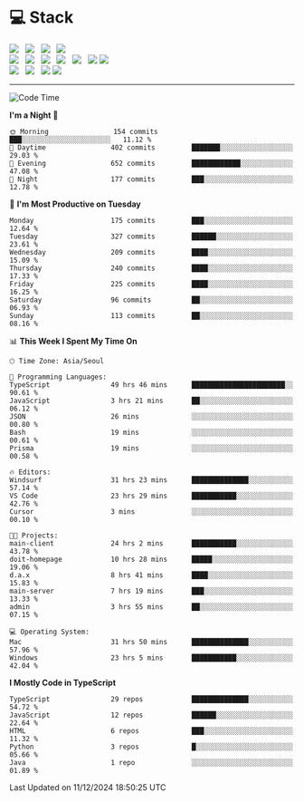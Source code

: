<h1>💻 Stack</h1>
<div>
 <!-- badge : https://shields.io/ -->
 <!-- icon : https://simpleicons.org/?q=Get -->
 <img src="https://img.shields.io/badge/HTML5-e74c3c?style=flat-square&logo=HTML5&logoColor=white"/> &nbsp 
 <img src="https://img.shields.io/badge/CSS3-0A84FF?style=flat-square&logo=CSS3&logoColor=white"/> &nbsp 
 <img src="https://img.shields.io/badge/JavaScript-FFCD11?style=flat-square&logo=JavaScript&logoColor=white"/> &nbsp 
 <img src="https://img.shields.io/badge/TypeScript-3075C0?style=flat-square&logo=TypeScript&logoColor=white"/>
 <br/>
 <img src="https://img.shields.io/badge/Next-000000?style=flat-square&logo=nextdotjs&logoColor=white"/> &nbsp 
 <img src="https://img.shields.io/badge/React-00BCF6?style=flat-square&logo=React&logoColor=white"/> &nbsp 
 <img src="https://img.shields.io/badge/Redux-764ABC?style=flat-square&logo=Redux&logoColor=white"/> &nbsp
 <img src="https://img.shields.io/badge/Recoil-3578E5?style=flat-square&logo=recoil&logoColor=white"/> &nbsp
 <img src="https://img.shields.io/badge/React-Query-FF4154?style=flat-square&logo=reactquery&logoColor=white"/> &nbsp 
 <img src="https://img.shields.io/badge/styled%2Dcomponents-DB7093?style=flat-square&logo=styled%2Dcomponents&logoColor=white"/>
 <img src="https://img.shields.io/badge/CSS Modules-000000?style=flat-square&logo=CSS Modules&logoColor=white"/> &nbsp 
 <br/>
 <img src="https://img.shields.io/badge/Node-339933?style=flat-square&logo=Node.js&logoColor=white"/> &nbsp 
 <img src="https://img.shields.io/badge/Express-000000?style=flat-square&logo=Express&logoColor=white"/> &nbsp 
 <img src="https://img.shields.io/badge/MongoDB-47A248?style=flat-square&logo=MongoDB&logoColor=white"/>
 <img src="https://img.shields.io/badge/MariaDB-003545?style=flat-square&logo=mariadb&logoColor=white"/>
</div>

<hr>

<!--START_SECTION:waka-->
![Code Time](http://img.shields.io/badge/Code%20Time-1%2C723%20hrs%2016%20mins-blue)

**I'm a Night 🦉** 

```text
🌞 Morning                154 commits         ███░░░░░░░░░░░░░░░░░░░░░░   11.12 % 
🌆 Daytime                402 commits         ███████░░░░░░░░░░░░░░░░░░   29.03 % 
🌃 Evening                652 commits         ████████████░░░░░░░░░░░░░   47.08 % 
🌙 Night                  177 commits         ███░░░░░░░░░░░░░░░░░░░░░░   12.78 % 
```
📅 **I'm Most Productive on Tuesday** 

```text
Monday                   175 commits         ███░░░░░░░░░░░░░░░░░░░░░░   12.64 % 
Tuesday                  327 commits         ██████░░░░░░░░░░░░░░░░░░░   23.61 % 
Wednesday                209 commits         ████░░░░░░░░░░░░░░░░░░░░░   15.09 % 
Thursday                 240 commits         ████░░░░░░░░░░░░░░░░░░░░░   17.33 % 
Friday                   225 commits         ████░░░░░░░░░░░░░░░░░░░░░   16.25 % 
Saturday                 96 commits          ██░░░░░░░░░░░░░░░░░░░░░░░   06.93 % 
Sunday                   113 commits         ██░░░░░░░░░░░░░░░░░░░░░░░   08.16 % 
```


📊 **This Week I Spent My Time On** 

```text
🕑︎ Time Zone: Asia/Seoul

💬 Programming Languages: 
TypeScript               49 hrs 46 mins      ███████████████████████░░   90.61 % 
JavaScript               3 hrs 21 mins       ██░░░░░░░░░░░░░░░░░░░░░░░   06.12 % 
JSON                     26 mins             ░░░░░░░░░░░░░░░░░░░░░░░░░   00.80 % 
Bash                     19 mins             ░░░░░░░░░░░░░░░░░░░░░░░░░   00.61 % 
Prisma                   19 mins             ░░░░░░░░░░░░░░░░░░░░░░░░░   00.58 % 

🔥 Editors: 
Windsurf                 31 hrs 23 mins      ██████████████░░░░░░░░░░░   57.14 % 
VS Code                  23 hrs 29 mins      ███████████░░░░░░░░░░░░░░   42.76 % 
Cursor                   3 mins              ░░░░░░░░░░░░░░░░░░░░░░░░░   00.10 % 

🐱‍💻 Projects: 
main-client              24 hrs 2 mins       ███████████░░░░░░░░░░░░░░   43.78 % 
doit-homepage            10 hrs 28 mins      █████░░░░░░░░░░░░░░░░░░░░   19.06 % 
d.a.x                    8 hrs 41 mins       ████░░░░░░░░░░░░░░░░░░░░░   15.83 % 
main-server              7 hrs 19 mins       ███░░░░░░░░░░░░░░░░░░░░░░   13.33 % 
admin                    3 hrs 55 mins       ██░░░░░░░░░░░░░░░░░░░░░░░   07.15 % 

💻 Operating System: 
Mac                      31 hrs 50 mins      ██████████████░░░░░░░░░░░   57.96 % 
Windows                  23 hrs 5 mins       ███████████░░░░░░░░░░░░░░   42.04 % 
```

**I Mostly Code in TypeScript** 

```text
TypeScript               29 repos            ██████████████░░░░░░░░░░░   54.72 % 
JavaScript               12 repos            ██████░░░░░░░░░░░░░░░░░░░   22.64 % 
HTML                     6 repos             ███░░░░░░░░░░░░░░░░░░░░░░   11.32 % 
Python                   3 repos             █░░░░░░░░░░░░░░░░░░░░░░░░   05.66 % 
Java                     1 repo              ░░░░░░░░░░░░░░░░░░░░░░░░░   01.89 % 
```




 Last Updated on 11/12/2024 18:50:25 UTC
<!--END_SECTION:waka-->
